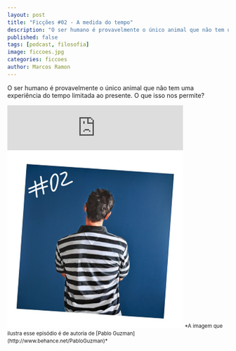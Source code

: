 ```yaml
---
layout: post
title: "Ficções #02 - A medida do tempo"
description: "O ser humano é provavelmente o único animal que não tem uma experiência do tempo limitada ao presente. O que isso nos permite?"
published: false
tags: [podcast, filosofia]
image: ficcoes.jpg
categories: ficcoes
author: Marcos Ramon
---
```


O ser humano é provavelmente o único animal que não tem uma experiência do tempo limitada ao presente. O que isso nos permite?
          
<iframe src="https://anchor.fm/podcastficcoes/embed/episodes/A-medida-do-tempo-e47jdp/a-aggl3o" height="102px" width="400px" frameborder="0" scrolling="no"></iframe>

<img src="/assets/images/02_50.png" height="400" width="400" alt="Pablo Guzman">
<small>*A imagem que ilustra esse episódio é de autoria de [Pablo Guzman](http://www.behance.net/PabloGuzman)*</small>
